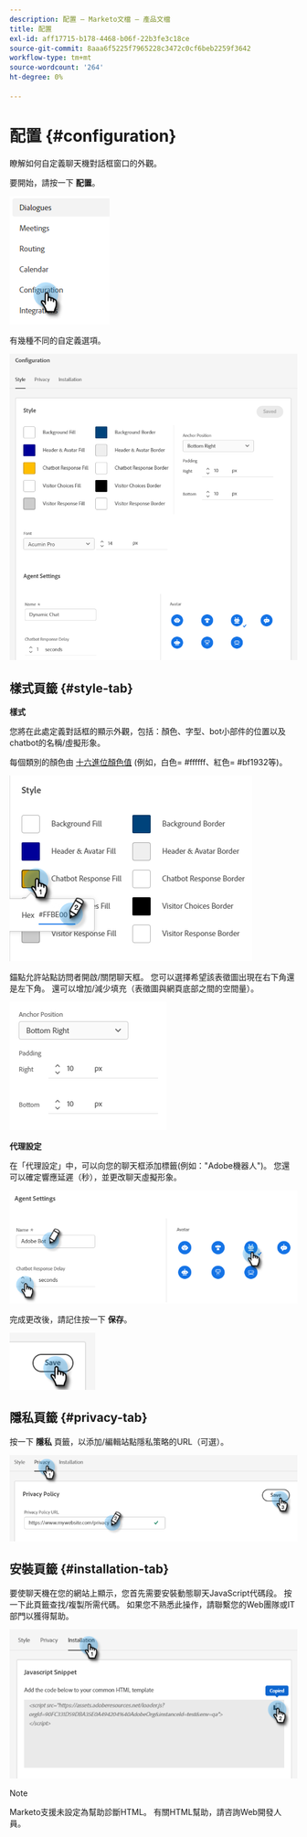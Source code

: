 ```yaml
---
description: 配置 — Marketo文檔 — 產品文檔
title: 配置
exl-id: aff17715-b178-4468-b06f-22b3fe3c18ce
source-git-commit: 8aaa6f5225f7965228c3472c0cf6beb2259f3642
workflow-type: tm+mt
source-wordcount: '264'
ht-degree: 0%

---
```


# 配置 {#configuration}

瞭解如何自定義聊天機對話框窗口的外觀。

要開始，請按一下 **配置**。

![](assets/configuration-1.png)

有幾種不同的自定義選項。

![](assets/configuration-2.png)

## 樣式頁籤 {#style-tab}

**樣式**

您將在此處定義對話框的顯示外觀，包括：顏色、字型、bot小部件的位置以及chatbot的名稱/虛擬形象。

每個類別的顏色由 [十六進位顏色值](https://color.adobe.com/create/color-wheel) (例如，白色= #ffffff、紅色= #bf1932等)。

![](assets/configuration-3.png)

錨點允許站點訪問者開啟/關閉聊天框。 您可以選擇希望該表徵圖出現在右下角還是左下角。 還可以增加/減少填充（表徵圖與網頁底部之間的空間量）。

![](assets/configuration-4.png)

**代理設定**

在「代理設定」中，可以向您的聊天框添加標籤(例如：&quot;Adobe機器人&quot;)。 您還可以確定響應延遲（秒），並更改聊天虛擬形象。

![](assets/configuration-5.png)

完成更改後，請記住按一下 **保存**。

![](assets/configuration-6.png)

## 隱私頁籤 {#privacy-tab}

按一下 **隱私** 頁籤，以添加/編輯站點隱私策略的URL（可選）。

![](assets/configuration-7.png)

## 安裝頁籤 {#installation-tab}

要使聊天機在您的網站上顯示，您首先需要安裝動態聊天JavaScript代碼段。 按一下此頁籤查找/複製所需代碼。 如果您不熟悉此操作，請聯繫您的Web團隊或IT部門以獲得幫助。

![](assets/configuration-8.png)

>[!NOTE]
>
>Marketo支援未設定為幫助診斷HTML。 有關HTML幫助，請咨詢Web開發人員。
